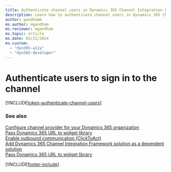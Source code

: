 ```yaml
---
title: Authenticate channel users in Dynamics 365 Channel Integration Framework 2.0
description: Learn how to authenticate channel users in Dynamics 365 Channel Integration Framework 2.0.
author: gandhamm
ms.author: mgandham
ms.reviewer: mgandham
ms.topic: article
ms.date: 03/21/2024
ms.custom: 
  - "dyn365-a11y"
  - "dyn365-developer"
---
```


# Authenticate users to sign in to the channel

[!INCLUDE[token-authenticate-channel-users](../../shared/token-authenticate-channel-users.md)]

### See also

[Configure channel provider for your Dynamics 365 organization](configure-channel-provider-app-profile-manager.md)  
[Pass Dynamics 365 URL to widget library](../../v1/administer/pass-url-widget-library.md)  
[Enable outbound communication (ClickToAct)](../../v1/administer/enable-outbound-communication-clicktoact.md)  
[Add Dynamics 365 Channel Integration Framework solution as a dependent solution](../../v1/administer/add-cif-solution-dependent-solution.md)  
[Pass Dynamics 365 URL to widget library](../../v1/administer/pass-url-widget-library.md)  


[!INCLUDE[footer-include](../../../includes/footer-banner.md)]
